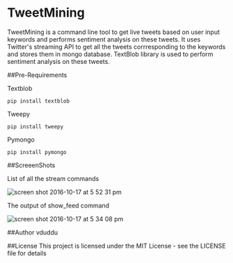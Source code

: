 # TweetMining
TweetMining is a command line tool to get live tweets based on user input keywords and performs sentiment analysis on these tweets. It uses Twitter's streaming API to get all the tweets corrresponding to the keywords and stores them in mongo database.
TextBlob library is used to perform sentiment analysis on these tweets.

##Pre-Requirements

Textblob
    
    pip install textblob
    
Tweepy
    
    pip install tweepy
  
Pymongo
    
    pip install pymongo
 
 
##ScreeenShots


List of all the stream commands

![screen shot 2016-10-17 at 5 52 31 pm](https://cloud.githubusercontent.com/assets/20644368/19441152/3def8d9e-94a2-11e6-966c-6442670acbff.png)


The output of show_feed command

![screen shot 2016-10-17 at 5 34 08 pm](https://cloud.githubusercontent.com/assets/20644368/19441113/1bf4a90e-94a2-11e6-9100-26b2e0756221.png)

##Author
vduddu

##License
This project is licensed under the MIT License - see the LICENSE file for details
